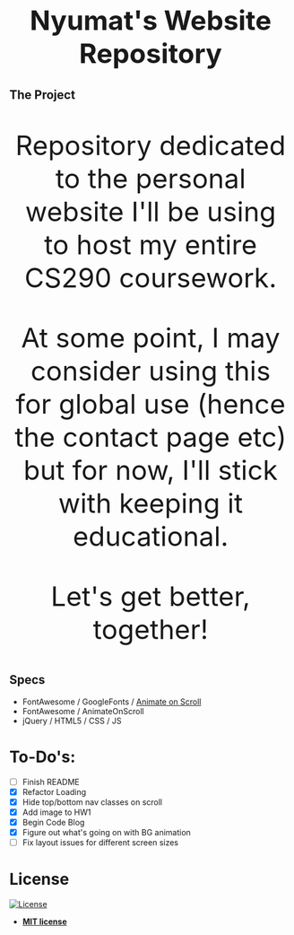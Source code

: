 <h1 align="center" style="font-size: 3rem;">Nyumat's Website Repository</h1>

## The Project

<p align="center" style="font-size: 3rem;">Repository dedicated to the personal website I'll be using to host my entire CS290 coursework.</p>

<p align="center" style="font-size: 3rem;"> At some point, I may consider using this for global use (hence the contact page etc) but for now, I'll stick with keeping it educational.</p>

<p align="center" style="font-size: 3rem;">Let's get better, together!</p>

## Specs 

- FontAwesome / GoogleFonts / [Animate on Scroll](https://github.com/michalsnik/aos)
- FontAwesome / AnimateOnScroll 
- jQuery / HTML5 / CSS / JS

# To-Do's:

- [ ] Finish README
- [x] Refactor Loading
- [x] Hide top/bottom nav classes on scroll
- [x] Add image to HW1
- [x] Begin Code Blog
- [x] Figure out what's going on with BG animation
- [ ] Fix layout issues for different screen sizes

# License

[![License](http://img.shields.io/:license-mit-blue.svg?style=flat-square)](http://badges.mit-license.org)

- **[MIT license](http://opensource.org/licenses/mit-license.php)**
